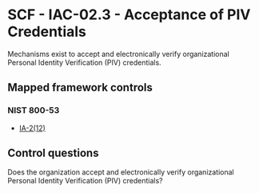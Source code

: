 # SCF - IAC-02.3 - Acceptance of PIV Credentials
Mechanisms exist to accept and electronically verify organizational Personal Identity Verification (PIV) credentials. 
## Mapped framework controls
### NIST 800-53
- [IA-2(12)](../nist80053/ia-2-12.md)
  
## Control questions
Does the organization accept and electronically verify organizational Personal Identity Verification (PIV) credentials? 
  